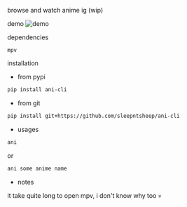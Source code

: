 browse and watch anime ig (wip)

demo
![demo](demo.gif)

dependencies
```
mpv
```

installation

- from pypi
```bash
pip install ani-cli
```

- from git
```bash
pip install git+https://github.com/sleepntsheep/ani-cli
```

- usages
```bash
ani
```
or
```bash
ani some anime name
```

- notes

it take quite long to open mpv, i don't know why too :skull: